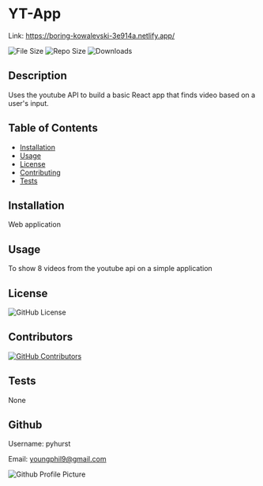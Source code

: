 # YT-App
Link: https://boring-kowalevski-3e914a.netlify.app/

![File Size](https://img.shields.io/github/size/pyhurst/yt-app)
![Repo Size](https://img.shields.io/github/repo-size/pyhurst/yt-app)
![Downloads](https://img.shields.io/github/downloads/pyhurst/yt-app/total)

## Description

Uses the youtube API to build a basic React app that finds video based on a user's input.

## Table of Contents

- [Installation](#installation)
- [Usage](#usage)
- [License](#license)
- [Contributing](#contributing)
- [Tests](#tests)

## Installation

Web application

## Usage

To show 8 videos from the youtube api on a simple application 

## License

![GitHub License](https://img.shields.io/github/license/pyhurst/yt-app)

## Contributors

[![GitHub Contributors](https://img.shields.io/github/contributors/pyhurst/yt-app)](https://GitHub.com/pyhurst/yt-app/graphs/contributors/)

## Tests

None

## Github

Username: pyhurst

Email: youngphil9@gmail.com

![Github Profile Picture](https://avatars2.githubusercontent.com/pyhurst)